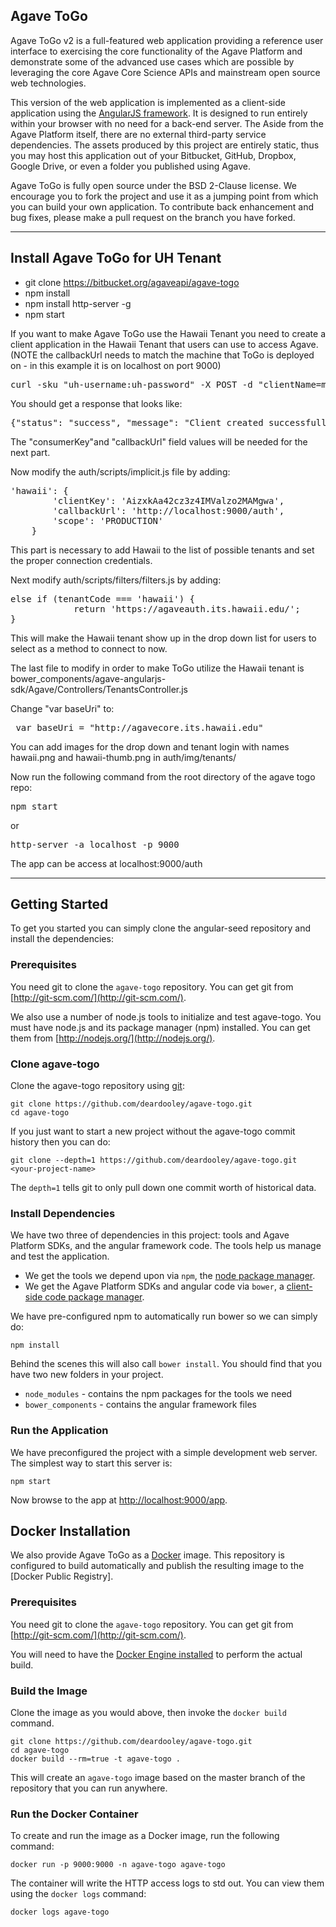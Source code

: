 ## Agave ToGo

Agave ToGo v2 is a full-featured web application providing a reference user interface to exercising the core 
functionality of the Agave Platform and demonstrate some of the advanced use cases which are possible by leveraging 
the core Agave Core Science APIs and mainstream open source web technologies.

This version of the web application is implemented as a client-side application using the 
[AngularJS framework](http://angularjs.org/). It is designed to run entirely within your browser with no need for a 
back-end server. The Aside from the Agave Platform itself, there are no external third-party 
service dependencies. The assets produced by this project are entirely static, thus you may host this application out 
of your Bitbucket, GitHub, Dropbox, Google Drive, or even a folder you published using Agave.  

Agave ToGo is fully open source under the BSD 2-Clause license. We encourage you to fork the project and use it as 
a jumping point from which you can build your own application. To contribute back enhancement and bug fixes, please 
make a pull request on the branch you have forked.
***************************************************************************************************************************
## Install Agave ToGo for UH Tenant
* git clone https://bitbucket.org/agaveapi/agave-togo
* npm install
* npm install http-server -g
* npm start

If you want to make Agave ToGo use the Hawaii Tenant you need to create a client application in the Hawaii Tenant that users can use to access Agave. (NOTE the callbackUrl needs to match the machine that ToGo is deployed on - in this example it is on localhost on port 9000)
<pre>
curl -sku "uh-username:uh-password" -X POST -d "clientName=my-app-name&description=Client app for Agave ToGo&callbackUrl=http://localhost:9000/auth" https://agaveauth.its.hawaii.edu/clients/v2
</pre>

You should get a response that looks like:
<pre>
{"status": "success", "message": "Client created successfully.", "version": "2.0.0-SNAPSHOT-rc3fad", "result": {"description": "Client app for Agave ToGo", "name": "my-app-name", "consumerKey": "AizxkAa42cz3z4IMValzo2MAMgwa", "_links": {"subscriber": {"href": "https://agaveauth.its.hawaii.edu/profiles/v2/uh-username"}, "self": {"href": "https://agaveauth.its.hawaii.edu/clients/v2/my-app-name"}, "subscriptions": {"href": "https://agaveauth.its.hawaii.edu/clients/v2/my-app-name/subscriptions/"}}, "tier": "Unlimited", "consumerSecret": "zR923vrRojJNxC262HFFKPJlzGca", "callbackUrl": "http://localhost:9000/auth"}}
</pre>

The "consumerKey"and "callbackUrl" field values will be needed for the next part.

Now modify the auth/scripts/implicit.js file by adding:
<pre>
'hawaii': {
        'clientKey': 'AizxkAa42cz3z4IMValzo2MAMgwa',
        'callbackUrl': 'http://localhost:9000/auth',
        'scope': 'PRODUCTION'
    }
</pre>
This part is necessary to add Hawaii to the list of possible tenants and set the proper connection credentials.

Next modify auth/scripts/filters/filters.js by adding:
<pre>
else if (tenantCode === 'hawaii') {
            return 'https://agaveauth.its.hawaii.edu/';
}
</pre>
This will make the Hawaii tenant show up in the drop down list for users to select as a method to connect to now.

The last file to modify in order to make ToGo utilize the Hawaii tenant is bower_components/agave-angularjs-sdk/Agave/Controllers/TenantsController.js

Change  "var baseUri" to:
<pre>
 var baseUri = "http://agavecore.its.hawaii.edu"
</pre>

You can add images for the drop down and tenant login with names hawaii.png and hawaii-thumb.png in auth/img/tenants/

Now run the following command from the root directory of the agave togo repo:
<pre>
npm start
</pre>
or
<pre>
http-server -a localhost -p 9000
</pre>

The app can be access at localhost:9000/auth




************************************************************************************************************************************
## Getting Started

To get you started you can simply clone the angular-seed repository and install the dependencies:

### Prerequisites

You need git to clone the `agave-togo` repository. You can get git from [http://git-scm.com/](http://git-scm.com/).

We also use a number of node.js tools to initialize and test agave-togo. You must have node.js and its package manager (npm) installed. You can get them from [http://nodejs.org/](http://nodejs.org/).

### Clone agave-togo

Clone the agave-togo repository using [git](http://git-scm.com/):

``` 
git clone https://github.com/deardooley/agave-togo.git  
cd agave-togo  
``` 

If you just want to start a new project without the agave-togo commit history then you can do:

``` 
git clone --depth=1 https://github.com/deardooley/agave-togo.git <your-project-name>  
``` 

The `depth=1` tells git to only pull down one commit worth of historical data.

### Install Dependencies

We have two three of dependencies in this project: tools and Agave Platform SDKs, and the angular framework code. The tools help us manage and test the application.

* We get the tools we depend upon via `npm`, the [node package manager](https://www.npmjs.org/).
* We get the Agave Platform SDKs and angular code via `bower`, a [client-side code package manager](http://bower.io/).  

We have pre-configured npm to automatically run bower so we can simply do:

``` 
npm install
```  

Behind the scenes this will also call `bower install`. You should find that you have two new folders in your project.

* `node_modules` - contains the npm packages for the tools we need
* `bower_components` - contains the angular framework files

### Run the Application

We have preconfigured the project with a simple development web server. The simplest way to start this server is:

``` 
npm start 
``` 

Now browse to the app at [http://localhost:9000/app](http://localhost:9000/app).


## Docker Installation

We also provide Agave ToGo as a [Docker](https://hub.docker.com/r/agaveapi/agave-togo) image. This repository is configured to build automatically 
and publish the resulting image to the [Docker Public Registry].

### Prerequisites

You need git to clone the `agave-togo` repository. You can get git from [http://git-scm.com/](http://git-scm.com/).

You will need to have the [Docker Engine installed](http://docs.docker.com/engine/installation/) to perform the actual build.

 
### Build the Image

Clone the image as you would above, then invoke the `docker build` command. 
  
``` 
git clone https://github.com/deardooley/agave-togo.git  
cd agave-togo
docker build --rm=true -t agave-togo .
```

This will create an `agave-togo` image based on the master branch of the repository that you can run anywhere.

### Run the Docker Container

To create and run the image as a Docker image, run the following command:

``` 
docker run -p 9000:9000 -n agave-togo agave-togo 
``` 

The container will write the HTTP access logs to std out. You can view them using the `docker logs` command:
 
``` 
docker logs agave-togo 
``` 
